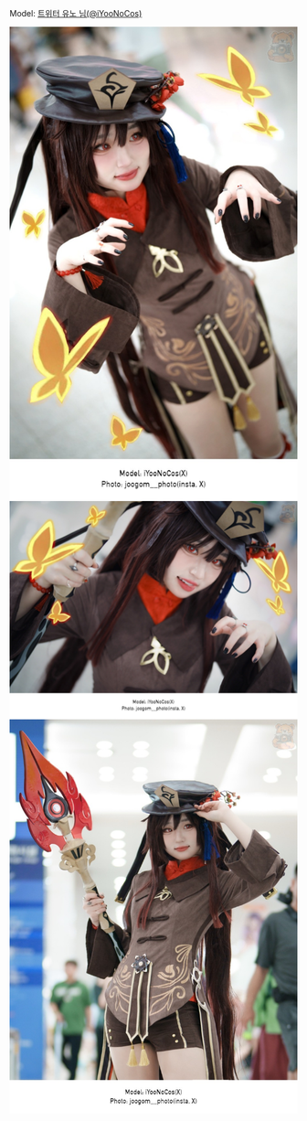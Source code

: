 ﻿---
dddd: 2024.07.20 서코
nickname: 유노
sns_type: x
sns_id: iYooNoCos
---

<a name="iYooNoCos"></a>
Model: <a href="https://x.com/iYooNoCos" target="_blank">트위터 유노 님(@iYooNoCos)</a>

![1.jpeg](/assets/img/2024/07-20/유노/1.jpeg)
![2.jpeg](/assets/img/2024/07-20/유노/2.jpeg)
![3.jpeg](/assets/img/2024/07-20/유노/3.jpeg)